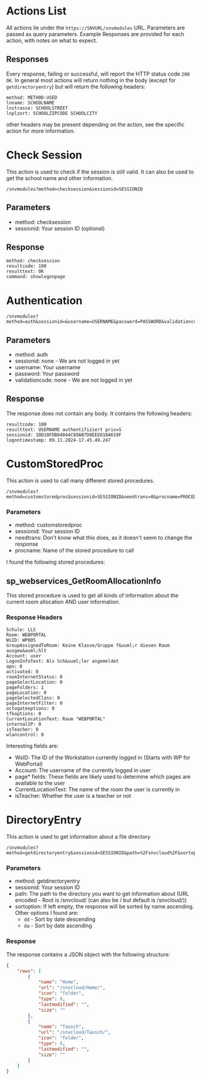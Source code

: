# Actions List

All actions lie under the `https://SNVURL/snvmodules` URL.
Parameters are passed as query parameters.
Example Responses are provided for each action, with notes on what to expect.

## Responses

Every response, failing or successful, will report the HTTP status code `200 OK`.
In general most actions will return nothing in the body (except for `getdirectoryentry`) but will return the following headers:

```HTTP
method: METHOD-USED
lnname: SCHOOLNAME
lnstrasse: SCHOOLSTREET
lnplzort: SCHOOLZIPCODE SCHOOLCITY
```

other headers may be present depending on the action, see the specific action for more information.

# Check Session

This action is used to check if the session is still valid.
It can also be used to get the school name and other information.

```
/snvmodules?method=checksession&sessionid=SESSIONID
```

## Parameters

-   method: checksession
-   sessionid: Your session ID (optional)

## Response

```HTTP
method: checksession
resultcode: 100
resulttext: OK
command: showlogonpage
```

# Authentication

```
/snvmodules?method=auth&sessionid=&username=USERNAME&password=PASSWORD&validationcode=
```

## Parameters

-   method: auth
-   sessionid: none - We are not logged in yet
-   username: Your username
-   password: Your password
-   validationcode: none - We are not logged in yet

## Response

The response does not contain any body.
It contains the following headers:

```HTTP
resultcode: 100
resulttext: USERNAME authentifiziert priv=S
sessionid: 1DD10FDB04044C09AB7D0EEE018A619F
logontimestamp: 09.11.2024-17.45.49.247
```

# CustomStoredProc

This action is used to call many different stored procedures.

```
/snvmodules?method=customstoredproc&sessionid=SESSIONID&needtrans=0&procname=PROCEDURENAME
```

### Parameters

-   method: customstoredproc
-   sessionid: Your session ID
-   needtrans: Don't know what this does, as it doesn't seem to change the response
-   procname: Name of the stored procedure to call

I found the following stored procedures:

## sp_webservices_GetRoomAllocationInfo

This stored procedure is used to get all kinds of information about the current room allocation AND user information.

### Response Headers

```HTTP
Schule: LLS
Room: WEBPORTAL
WsID: WP005
GroupAssignedToRoom: Keine Klasse/Gruppe f&uuml;r diesen Raum ausgew&auml;hlt
Account: user
LogonInfoText: Als Sch&uuml;ler angemeldet
apn: 0
activated: 0
roomInternetStatus: 0
pageSelectLocation: 0
pageFolders: 1
pageLocation: 0
pageSelectedClass: 0
pageInternetFilter: 0
octogateoptions: 0
tfkoptions: 0
CurrentLocationText: Raum "WEBPORTAL"
internalIP: 0
isTeacher: 0
wlancontrol: 0
```

Interesting fields are:

-   WsID: The ID of the Workstation currently logged in (Starts with WP for WebPortal)
-   Account: The username of the currently logged in user
-   page\* fields: These fields are likely used to determine which pages are available to the user
-   CurrentLocationText: The name of the room the user is currently in
-   isTeacher: Whether the user is a teacher or not

# DirectoryEntry

This action is used to get information about a file directory

```
/snvmodules?method=getdirectoryentry&sessionid=SESSIONID&path=%2Fsnvcloud%2F&sortoption=
```

### Parameters

-   method: getdirectoryentry
-   sessionid: Your session ID
-   path: The path to the directory you want to get information about (URL encoded - Root is /snvcloud/ (can also be / but default is /snvcloud/))
-   sortoption: If left empty, the response will be sorted by name ascending. Other options I found are:
    -   `dd` - Sort by date descending
    -   `da` - Sort by date ascending

### Response

The response contains a JSON object with the following structure:

```JSON
{
	"rows": [
		{
			"name": "Home",
			"url": "/snvcloud/Home/",
			"icon": "folder",
			"type": 0,
			"lastmodified": "",
			"size": ""
		},
		{
			"name": "Tausch",
			"url": "/snvcloud/Tausch/",
			"icon": "folder",
			"type": 0,
			"lastmodified": "",
			"size": ""
		}
	]
}

```
